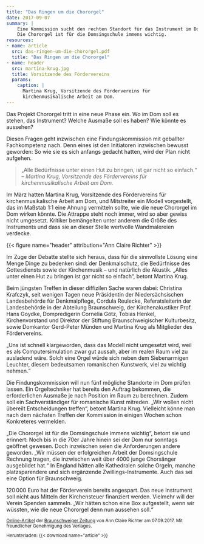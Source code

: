 ```yaml
---
title: "Das Ringen um die Chororgel"
date: 2017-09-07
summary: |
    Eine Kommission sucht den rechten Standort für das Instrument im Dom.
    Die Chororgel ist für die Domsingschule immens wichtig.
resources:
- name: article
  src: das-ringen-um-die-chororgel.pdf
  title: "Das Ringen um die Chororgel"
- name: header
  src: martina-krug.jpg
  title: Vorsitzende des Fördervereins
  params:
    caption: |
      Martina Krug, Vorsitzende des Fördervereins für
      kirchenmusikalische Arbeit am Dom.
---
```


Das Projekt Chororgel tritt in eine neue Phase ein. Wo im Dom soll es stehen,
das Instrument? Welche Ausmaße soll es haben? Wie könnte es aussehen?

Diesen Fragen geht inzwischen eine Findungskommission mit geballter
Fachkompetenz nach. Denn eines ist den Initiatoren inzwischen bewusst
geworden: So wie sie es sich anfangs gedacht hatten, wird der Plan nicht
aufgehen.

> „Alle Bedürfnisse unter einen Hut zu bringen, ist gar nicht so
  einfach.“  
> – <cite>Martina Krug, Vorsitzende des Fördervereins für kirchenmusikalische Arbeit am Dom.</cite>

Im März hatten Martina Krug, Vorsitzende des Fördervereins für
kirchenmusikalische Arbeit am Dom, und Mitstreiter ein Modell vorgestellt,
das im Maßstab&nbsp;1:1 eine Ahnung vermitteln sollte, wie die neue Chororgel im
Dom wirken könnte. Die Attrappe steht noch immer, wird so aber gewiss
nicht umgesetzt. Kritiker bemängelten unter anderem die Größe des
Instruments und dass sie an dieser Stelle wertvolle Wandmalereien verdecke.

{{< figure name="header" attribution="Ann Claire Richter" >}}

Im Zuge der Debatte stellte sich heraus, dass für die sinnvollste Lösung eine
Menge Dinge zu bedenken sind: der Denkmalschutz, die Bedürfnisse des
Gottesdiensts sowie der Kirchenmusik – und natürlich die Akustik. „Alles
unter einen Hut zu bringen ist gar nicht so einfach“, betont Martina Krug.

Beim jüngsten Treffen in dieser diffizilen Sache waren dabei: Christina
Krafczyk, seit wenigen Tagen neue Präsidentin der Niedersächsischen
Landesbehörde für Denkmalpflege, Cordula Reulecke, Referatsleiterin der
Landesbehörde in der Abteilung Braunschweig, der Kirchenakustiker Prof.
Hans Goydke, Dompredigerin Cornelia Götz, Tobias Henkel, Kirchenvorstand
und Direktor der Stiftung Braunschweigischer Kulturbesitz, sowie
Domkantor Gerd-Peter Münden und Martina Krug als Mitglieder des
Fördervereins.

„Uns ist schnell klargeworden, dass das Modell nicht umgesetzt wird, weil es
als Computersimulation zwar gut aussah, aber im realen Raum viel zu
ausladend wäre. Solch eine Orgel würde sich neben dem Siebenarmigen
Leuchter, diesem bedeutsamen romanischen Kunstwerk, viel zu wichtig
nehmen.“

Die Findungskommission will nun fünf mögliche Standorte im Dom prüfen
lassen. Ein Orgeltechniker hat bereits den Auftrag bekommen, die
erforderlichen Ausmaße je nach Position im Raum zu berechnen. Zudem soll
ein Sachverständiger für romanische Kunst mitreden. „Wir wollen nicht
übereilt Entscheidungen treffen“, betont Martina Krug. Vielleicht könne man
nach dem nächsten Treffen der Kommission in einigen Wochen schon
Konkreteres vermelden.

„Die Chororgel ist für die Domsingschule immens wichtig“, betont sie und
erinnert: Noch bis in die&nbsp;70er Jahre hinein sei der Dom nur sonntags geöffnet
gewesen. Doch inzwischen seien die Anforderungen andere geworden. „Wir
müssen der erfolgreichen Arbeit der Domsingschule Rechnung tragen, die
inzwischen weit über&nbsp;4000 junge Chorsänger ausgebildet hat.“ In England
hätten alle Kathedralen solche Orgeln, manche platzsparendere und sich
ergänzende Zwillings-Instrumente. Auch das sei eine Option für
Braunschweig.

120 000&nbsp;Euro hat der Förderverein bereits angespart. Das neue Instrument
soll nicht aus Mitteln der Kirchensteuer finanziert werden. Vielmehr will der
Verein Spenden sammeln. „Wir hätten schon eine Box aufgestellt, wenn wir
wüssten, wie die neue Chororgel denn nun aussehen soll.“

<small>

[Online-Artikel](https://braunschweiger-zeitung.de/article211846797.html) der [Braunschweiger Zeitung](https://braunschweiger-zeitung.de) von Ann Claire Richter am 07.09.2017.
Mit freundlicher Genehmigung des Verlages.

Herunterladen: {{< download name="article" >}}

</small>
